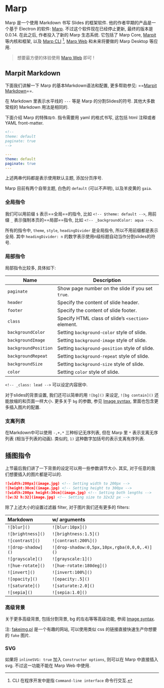 # Marp

Marp 是一个使用 Markdown 书写 Slides 的框架软件. 他的作者早期的产品是一个基于 Electron 的软件: [Marp](https://github.com/yhatt/marp). 不过这个软件现在已经停止更新, 最终的版本是 0.0.14. 在此之后, 作者投入了新的 Marp 生态系统. 它包括了 Marp Core, [Marpit](https://github.com/marp-team/marpit) 等内核和框架, 以及 [Marp CLI](https://github.com/marp-team/marp-cli) [^1], [Marp Web](https://github.com/marp-team/marp-web) 和未来将要做的 Marp Desktop 等应用.

> 想要最方便的体验使用 [Marp Web](https://web.marp.app/) 即可 !



[^1]: CLI 在程序开发中是指 `Command-line interface` 命令行交互.



## Marpit Markdown

下面我们讲解一下 Marp 的基本Markdown语法和配置, 更多帮助参见: ==[Marpit Markdown](https://marpit.marp.app/markdown)==.

在 Markdown 里表示水平线的 `---` 等是 Marp 的分割Slides的符号. 其他大多数常规的 Markdown 用法是相同的.

下面介绍 Marp 的特殊`指令`. 指令需要用 yaml 的格式书写, 这包括 html 注释或者 YAML front-matter.

```html
<!--
theme: default
paginate: true
-->
```

```yaml
---
theme: default
paginate: true
---
```

上述两串代码都是表示使用默认主题, 添加分页序号.

Marp 目前有两个自带主题, 白色的 `default` (可以不声明), 以及羊皮黄的 `gaia`.

### 全局指令

我们可以用前缀 `$` 表示==全局==的指令, 比如 `<!-- $theme: default -->`, 用前缀 `_` 表示强制本页的==局部==指令, 比如 `<!-- _backgroundColor: aqua -->`. 

所有的指令中, `theme`, `style`, `headingDivider` 是全局指令, 所以不用前缀都是表示全局. 其中 `headingDivider: n` 的数字表示使用n级标题自动当作分割slides的符号.

### 局部指令

局部指令比较多, 具体如下:

| Name                 | Description                                        |
| -------------------- | -------------------------------------------------- |
| `paginate`           | Show page number on the slide if you set `true`.   |
| `header`             | Specify the content of slide header.               |
| `footer`             | Specify the content of slide footer.               |
| `class`              | Specify HTML class of slide’s `<section>` element. |
| `backgroundColor`    | Setting `background-color` style of slide.         |
| `backgroundImage`    | Setting `background-image` style of slide.         |
| `backgroundPosition` | Setting `background-position` style of slide.      |
| `backgroundRepeat`   | Setting `background-repeat` style of slide.        |
| `backgroundSize`     | Setting `background-size` style of slide.          |
| `color`              | Setting `color` style of slide.                    |

`<!-- _class: lead -->` 可以设定内容居中.

对于slides的背景设置, 我们还可以简单的用 `![bg]()` 来设定, `![bg contain]()` 还能放缩的和页面一样大小. 更多关于 `bg` 的参数, 参见 [Image syntax](https://marpit.marp.app/image-syntax), 里面也包含更多插入图片的配置.

### 支离列表

在Markdown中可以使用 `-,+,*` 三种标记无序列表, 但在 Marp 里 `*` 表示支离无序列表 (相当于列表的动画). 类似的, `1)` 这种数字加括号的表示支离有序列表.

## 插图指令

上节最后我们讲了一下背景的设定可以用一些参数调节大小. 其实, 对于任意的我们想要插入的图片都是可以的.

```markdown
![width:200px](image.jpg) <!-- Setting width to 200px -->
![height:30cm](image.jpg) <!-- Setting height to 300px -->
![width:200px height:30cm](image.jpg) <!-- Setting both lengths -->
![w:32 h:32](image.jpg) <!-- Setting size to 32x32 px -->
```

除了上述大小的设置过滤器 filter, 对于图片我们还有更多的 filters:

| Markdown           | w/ arguments                                 |
| :----------------- | :------------------------------------------- |
| `![blur]()`        | `![blur:10px]()`                             |
| `![brightness]()`  | `![brightness:1.5]()`                        |
| `![contrast]()`    | `![contrast:200%]()`                         |
| `![drop-shadow]()` | `![drop-shadow:0,5px,10px,rgba(0,0,0,.4)]()` |
| `![grayscale]()`   | `![grayscale:1]()`                           |
| `![hue-rotate]()`  | `![hue-rotate:180deg]()`                     |
| `![invert]()`      | `![invert:100%]()`                           |
| `![opacity]()`     | `![opacity:.5]()`                            |
| `![saturate]()`    | `![saturate:2.0]()`                          |
| `![sepia]()`       | `![sepia:1.0]()`                             |

### 高级背景

关于更多高级背景, 包括分割背景, bg 的左右等等高级功能, 参阅 [Image syntax](https://marpit.marp.app/image-syntax?id=image-syntax).

注: [fakeimg.pl](https://fakeimg.pl) 是一个有趣的网站, 可以使用类似 css 的链接直接快速生产你想要的 `fake` 图片.

### SVG

如果将 `inlineSVG: true` 加入 `Constructor options`, 则可以在 Marp 中直接插入 svg. 不过这一功能不能在 Marp Web 中使用.